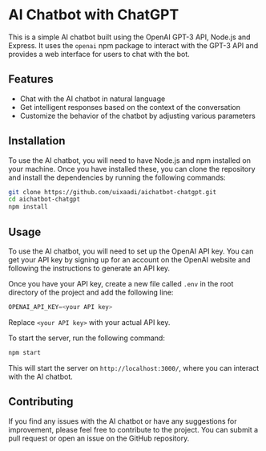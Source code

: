 # AI Chatbot with ChatGPT

This is a simple AI chatbot built using the OpenAI GPT-3 API, Node.js and Express. It uses the `openai` npm package to interact with the GPT-3 API and provides a web interface for users to chat with the bot.

## Features

- Chat with the AI chatbot in natural language
- Get intelligent responses based on the context of the conversation
- Customize the behavior of the chatbot by adjusting various parameters

## Installation

To use the AI chatbot, you will need to have Node.js and npm installed on your machine. Once you have installed these, you can clone the repository and install the dependencies by running the following commands:

``` Bash
git clone https://github.com/uixaadi/aichatbot-chatgpt.git
cd aichatbot-chatgpt
npm install
```

## Usage

To use the AI chatbot, you will need to set up the OpenAI API key. You can get your API key by signing up for an account on the OpenAI website and following the instructions to generate an API key.

Once you have your API key, create a new file called `.env` in the root directory of the project and add the following line:

```javascript
OPENAI_API_KEY=<your API key>
```


Replace `<your API key>` with your actual API key.

To start the server, run the following command:

```bash
npm start
```


This will start the server on `http://localhost:3000/`, where you can interact with the AI chatbot.

## Contributing

If you find any issues with the AI chatbot or have any suggestions for improvement, please feel free to contribute to the project. You can submit a pull request or open an issue on the GitHub repository.
